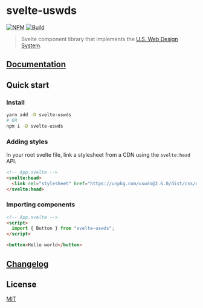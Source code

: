 # svelte-uswds

[![NPM][npm]][npm-url]
[![Build][build]][build-badge]

> Svelte component library that implements the [U.S. Web Design System](https://designsystem.digital.gov/).

## [Documentation](https://svelte-uswds.onrender.com/)

## Quick start

### Install

```bash
yarn add -D svelte-uswds
# OR
npm i -D svelte-uswds
```

### Adding styles

In your root svelte file, link a stylesheet from a CDN using the `svelte:head` API.

```html
<!-- App.svelte -->
<svelte:head>
  <link rel="stylesheet" href="https://unpkg.com/uswds@2.6.0/dist/css/uswds.min.css" />
</svelte:head>
```

### Importing components

```html
<!-- App.svelte -->
<script>
  import { Button } from "svelte-uswds";
</script>

<button>Hello world</button>
```

## [Changelog](CHANGELOG.md)

## License

[MIT](LICENSE)

[npm]: https://img.shields.io/npm/v/svelte-uswds.svg?color=blue
[npm-url]: https://npmjs.com/package/svelte-uswds
[build]: https://travis-ci.com/metonym/svelte-uswds.svg?branch=master
[build-badge]: https://travis-ci.com/metonym/svelte-uswds
